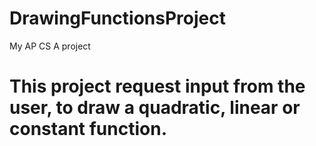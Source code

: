 # DrawingFunctionsProject
My AP CS A project
# This project request input from the user, to draw a quadratic, linear or constant function.
